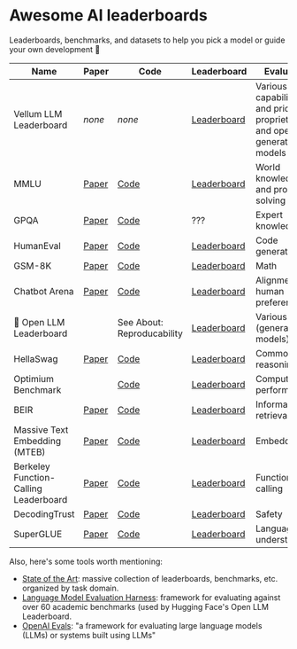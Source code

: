 # Awesome AI leaderboards

Leaderboards, benchmarks, and datasets to help you pick a model or guide your own development 🧐

| Name | Paper | Code | Leaderboard | Evaluation |
|------|-------|-----------|-------------|------------|
| Vellum LLM Leaderboard | _none_ | _none_ | [Leaderboard](https://www.vellum.ai/llm-leaderboard) | Various capabilities and price of proprietary and open generative models |
|MMLU | [Paper](https://arxiv.org/pdf/2009.03300.pdf) | [Code](https://github.com/hendrycks/test) | [Leaderboard](https://paperswithcode.com/sota/multi-task-language-understanding-on-mmlu) | World knowledge and problem solving |
| GPQA | [Paper](https://arxiv.org/abs/2311.12022) | [Code](https://github.com/idavidrein/gpqa) | ??? | Expert knowledge |
| HumanEval | [Paper](https://arxiv.org/abs/2107.03374) | [Code](https://github.com/openai/human-eval?tab=readme-ov-file) | [Leaderboard](https://paperswithcode.com/sota/code-generation-on-humaneval) | Code generation |
| GSM-8K | [Paper](https://paperswithcode.com/paper/training-verifiers-to-solve-math-word) | [Code](https://github.com/openai/grade-school-math) | [Leaderboard](https://paperswithcode.com/sota/arithmetic-reasoning-on-gsm8k) | Math |
| Chatbot Arena | [Paper](https://arxiv.org/abs/2403.04132) | [Code](https://github.com/lm-sys/FastChat) | [Leaderboard](https://arena.lmsys.org/) | Alignment with human preferences |
| 🤗 Open LLM Leaderboard | | See About: Reproducability | [Leaderboard](https://huggingface.co/spaces/HuggingFaceH4/open_llm_leaderboard) | Various (generative models) |
| HellaSwag | [Paper](https://rowanzellers.com/hellaswag/) | [Code](https://rowanzellers.com/hellaswag/) | [Leaderboard](https://rowanzellers.com/hellaswag/) | Commonsense reasoning |
| Optimium Benchmark | | [Code](https://github.com/huggingface/optimum-benchmark) | [Leaderboard](https://huggingface.co/spaces/optimum/llm-perf-leaderboard) | Computational performance |
| BEIR | [Paper](https://openreview.net/forum?id=wCu6T5xFjeJ) | [Code](https://github.com/beir-cellar/beir) | [Leaderboard](https://eval.ai/web/challenges/challenge-page/1897/overview) | Information retrieval |
| Massive Text Embedding (MTEB) | [Paper](https://arxiv.org/abs/2210.07316) | [Code](https://github.com/embeddings-benchmark/mteb?tab=readme-ov-file) | [Leaderboard](https://huggingface.co/spaces/mteb/leaderboard) | Embedding |
| Berkeley Function-Calling Leaderboard | [Paper](https://gorilla.cs.berkeley.edu/blogs/8_berkeley_function_calling_leaderboard.html) | [Code](https://github.com/ShishirPatil/gorilla) | [Leaderboard](https://gorilla.cs.berkeley.edu/leaderboard.html) | Function calling |
| DecodingTrust | [Paper](https://arxiv.org/abs//2306.11698) | [Code](https://github.com/AI-secure/DecodingTrust) | [Leaderboard](https://huggingface.co/spaces/AI-Secure/llm-trustworthy-leaderboard) | Safety |
| SuperGLUE | [Paper](https://arxiv.org/abs/1905.00537) | [Code](https://jiant.info/) | [Leaderboard](https://super.gluebenchmark.com/leaderboard) | Language understanding |

Also, here's some tools worth mentioning:

* [State of the Art](https://paperswithcode.com/sota): massive collection of leaderboards, benchmarks, etc. organized by task domain.
* [Language Model Evaluation Harness](https://github.com/EleutherAI/lm-evaluation-harness): framework for evaluating against over 60 academic benchmarks (used by Hugging Face's Open LLM Leaderboard.
* [OpenAI Evals](https://github.com/openai/evals): "a framework for evaluating large language models (LLMs) or systems built using LLMs"
